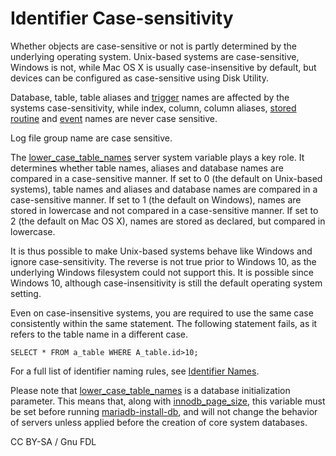 
# Identifier Case-sensitivity

Whether objects are case-sensitive or not is partly determined by the underlying operating system. Unix-based systems are case-sensitive, Windows is not, while Mac OS X is usually case-insensitive by default, but devices can be configured as case-sensitive using Disk Utility.


Database, table, table aliases and [trigger](../../../server-usage/programming-customizing-mariadb/triggers-events/triggers/README.md) names are affected by the systems case-sensitivity, while index, column, column aliases, [stored routine](../../../server-usage/programming-customizing-mariadb/stored-routines/README.md) and [event](../../../server-usage/programming-customizing-mariadb/triggers-events/event-scheduler/events.md) names are never case sensitive.


Log file group name are case sensitive.


The [lower_case_table_names](../../../server-usage/replication-cluster-multi-master/optimization-and-tuning/system-variables/server-system-variables.md#lower_case_table_names) server system variable plays a key role. It determines whether table names, aliases and database names are compared in a case-sensitive manner. If set to 0 (the default on Unix-based systems), table names and aliases and database names are compared in a case-sensitive manner. If set to 1 (the default on Windows), names are stored in lowercase and not compared in a case-sensitive manner. If set to 2 (the default on Mac OS X), names are stored as declared, but compared in lowercase.


It is thus possible to make Unix-based systems behave like Windows and ignore case-sensitivity. The reverse is not true prior to Windows 10, as the underlying Windows filesystem could not support this. It is possible since Windows 10, although case-insensitivity is still the default operating system setting.


Even on case-insensitive systems, you are required to use the same case consistently within the same statement. The following statement fails, as it refers to the table name in a different case.


```
SELECT * FROM a_table WHERE A_table.id>10;
```

For a full list of identifier naming rules, see [Identifier Names](identifier-names.md).


Please note that [lower_case_table_names](../../../server-usage/replication-cluster-multi-master/optimization-and-tuning/system-variables/server-system-variables.md#lower_case_table_names) is a database initialization parameter. This means that, along with [innodb_page_size](../../../server-usage/replication-cluster-multi-master/optimization-and-tuning/system-variables/server-system-variables.md#innodb_page_size), this variable must be set before running [mariadb-install-db](../../../clients-and-utilities/mariadb-install-db.md), and will not change the behavior of servers unless applied before the creation of core system databases.


CC BY-SA / Gnu FDL

